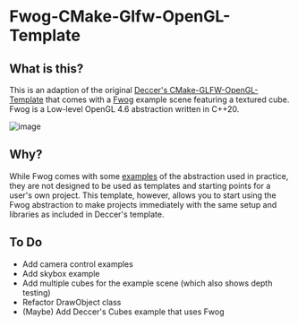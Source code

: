 # Fwog-CMake-Glfw-OpenGL-Template

## What is this?

This is an adaption of the original [Deccer's CMake-GLFW-OpenGL-Template](https://github.com/deccer/CMake-Glfw-OpenGL-Template) that comes with a [Fwog](https://github.com/JuanDiegoMontoya/Fwog) example scene featuring a textured cube. Fwog is a Low-level OpenGL 4.6 abstraction written in C++20.

![image](https://github.com/ClementineAccount/Fwog-CMake-Glfw-OpenGL-Template/assets/26779639/005458c3-6191-4b67-a511-73c698a586c9)


## Why?

While Fwog comes with some [examples](https://github.com/JuanDiegoMontoya/Fwog/tree/main/example) of the abstraction used in practice, they are not designed to be used as templates and starting points for a user's own project. This template, however, allows you to start using the Fwog abstraction to make projects immediately with the same setup and libraries as included in Deccer's template.

## To Do

- Add camera control examples
- Add skybox example
- Add multiple cubes for the example scene (which also shows depth testing)
- Refactor DrawObject class
- (Maybe) Add Deccer's Cubes example that uses Fwog
